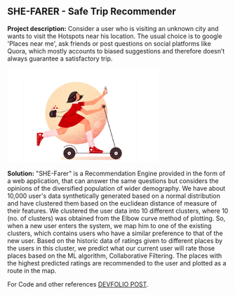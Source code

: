 ## SHE-FARER - Safe Trip Recommender

**Project description:** Consider a user who is visiting an unknown city and wants to visit the Hotspots near his location. The usual choice is to google 'Places near me', ask friends or post questions on social platforms like Quora, which mostly accounts to biased suggestions and therefore doesn’t always guarantee a satisfactory trip.

<img src="images/shefarer.png?raw=true"/>

**Solution:** "SHE-Farer" is a Recommendation Engine provided in the form of a web application, that can answer the same questions but considers the opinions of the diversified population of wider demography. We have about 10,000 user's data synthetically generated based on a normal distribution and have clustered them based on the euclidean distance of measure of their features. We clustered the user data into 10 different clusters, where 10 (no. of clusters) was obtained from the Elbow curve method of plotting. So, when a new user enters the system, we map him to one of the existing clusters, which contains users who have a similar preference to that of the new user. Based on the historic data of ratings given to different places by the users in this cluster, we predict what our current user will rate those places based on the ML algorithm, Collaborative Filtering. The places with the highest predicted ratings are recommended to the user and plotted as a route in the map.

For Code and other references [DEVFOLIO POST](https://devfolio.co/submissions/shefarer).